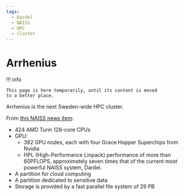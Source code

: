 ```yaml
---
tags:
  - Dardel
  - NAISS
  - HPC
  - cluster
---
```


# Arrhenius

!!! info

    This page is here temporarily, until its content is moved
    to a better place.

Arrhenius is the next Sweden-wide HPC cluster.

From [this NAISS news item](https://www.naiss.se/news/2025/07/hpe-wins-arrhenius-contract/):

- 424 AMD Turin 128-core CPUs
- GPU:
    - 382 GPU nodes, each with four Grace Hopper Superchips from Nvidia
    - HPL (High-Performance Linpack) performance of more than 60PFLOPS,
    approximately seven times that of the current most powerful NAISS system, Dardel.
- A partition for cloud computing
- A partition dedicated to sensitive data
- Storage is provided by a fast parallel file system of 29 PB
